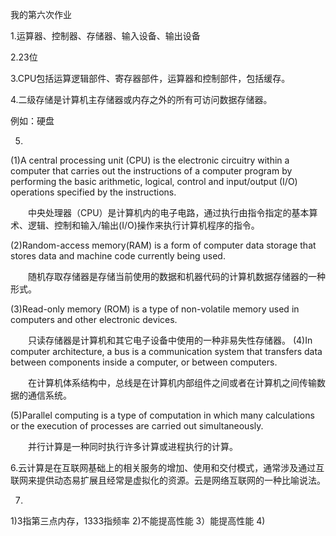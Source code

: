 我的第六次作业

1.运算器、控制器、存储器、输入设备、输出设备

2.23位

3.CPU包括运算逻辑部件、寄存器部件，运算器和控制部件，包括缓存。

4.二级存储是计算机主存储器或内存之外的所有可访问数据存储器。

例如：硬盘

5.
(1)A central processing unit (CPU) is the electronic circuitry within a computer that carries out the instructions of a computer program by performing the basic arithmetic, logical, control and input/output (I/O) operations specified by the instructions.

&emsp;&emsp;中央处理器（CPU）是计算机内的电子电路，通过执行由指令指定的基本算术、逻辑、控制和输入/输出(I/O)操作来执行计算机程序的指令。

(2)Random-access memory(RAM) is a form of computer data storage that stores data and machine code currently being used. 

&emsp;&emsp;随机存取存储器是存储当前使用的数据和机器代码的计算机数据存储器的一种形式。

(3)Read-only memory (ROM) is a type of non-volatile memory used in computers and other electronic devices. 

&emsp;&emsp;只读存储器是计算机和其它电子设备中使用的一种非易失性存储器。
(4)In computer architecture, a bus is a communication system that transfers data between components inside a computer, or between computers. 

&emsp;&emsp;在计算机体系结构中，总线是在计算机内部组件之间或者在计算机之间传输数据的通信系统。

(5)Parallel computing is a type of computation in which many calculations or the execution of processes are carried out simultaneously.

&emsp;&emsp;并行计算是一种同时执行许多计算或进程执行的计算。

6.云计算是在互联网基础上的相关服务的增加、使用和交付模式，通常涉及通过互联网来提供动态易扩展且经常是虚拟化的资源。云是网络互联网的一种比喻说法。

7.
1)3指第三点内存，1333指频率
2)不能提高性能
3）能提高性能
4)